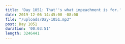 ```yaml
---
title: 'Day 1051: That''s what impeachment is for.'
date: 2019-12-06 14:45:00 -08:00
file: "/uploads/Day-1051.mp3"
post: Day 1051
duration: '00:03:51'
length: 3246441
---
```


